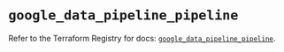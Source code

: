# `google_data_pipeline_pipeline`

Refer to the Terraform Registry for docs: [`google_data_pipeline_pipeline`](https://registry.terraform.io/providers/hashicorp/google/6.48.0/docs/resources/data_pipeline_pipeline).
